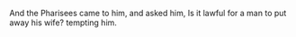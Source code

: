 And the Pharisees came to him, and asked him, Is it lawful for a man to put away his wife? tempting him.
